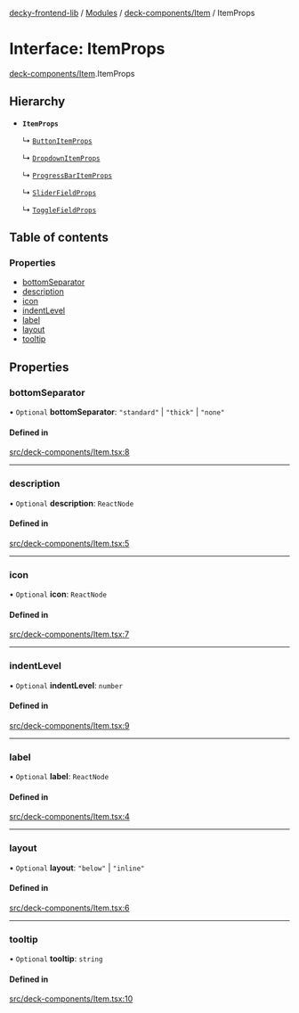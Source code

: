 [decky-frontend-lib](../README.md) / [Modules](../modules.md) / [deck-components/Item](../modules/deck_components_Item.md) / ItemProps

# Interface: ItemProps

[deck-components/Item](../modules/deck_components_Item.md).ItemProps

## Hierarchy

- **`ItemProps`**

  ↳ [`ButtonItemProps`](deck_components_ButtonItem.ButtonItemProps.md)

  ↳ [`DropdownItemProps`](deck_components_Dropdown.DropdownItemProps.md)

  ↳ [`ProgressBarItemProps`](deck_components_ProgressBar.ProgressBarItemProps.md)

  ↳ [`SliderFieldProps`](deck_components_SliderField.SliderFieldProps.md)

  ↳ [`ToggleFieldProps`](deck_components_ToggleField.ToggleFieldProps.md)

## Table of contents

### Properties

- [bottomSeparator](deck_components_Item.ItemProps.md#bottomseparator)
- [description](deck_components_Item.ItemProps.md#description)
- [icon](deck_components_Item.ItemProps.md#icon)
- [indentLevel](deck_components_Item.ItemProps.md#indentlevel)
- [label](deck_components_Item.ItemProps.md#label)
- [layout](deck_components_Item.ItemProps.md#layout)
- [tooltip](deck_components_Item.ItemProps.md#tooltip)

## Properties

### bottomSeparator

• `Optional` **bottomSeparator**: ``"standard"`` \| ``"thick"`` \| ``"none"``

#### Defined in

[src/deck-components/Item.tsx:8](https://github.com/SteamDeckHomebrew/decky-frontend-lib/blob/aac2d52/src/deck-components/Item.tsx#L8)

___

### description

• `Optional` **description**: `ReactNode`

#### Defined in

[src/deck-components/Item.tsx:5](https://github.com/SteamDeckHomebrew/decky-frontend-lib/blob/aac2d52/src/deck-components/Item.tsx#L5)

___

### icon

• `Optional` **icon**: `ReactNode`

#### Defined in

[src/deck-components/Item.tsx:7](https://github.com/SteamDeckHomebrew/decky-frontend-lib/blob/aac2d52/src/deck-components/Item.tsx#L7)

___

### indentLevel

• `Optional` **indentLevel**: `number`

#### Defined in

[src/deck-components/Item.tsx:9](https://github.com/SteamDeckHomebrew/decky-frontend-lib/blob/aac2d52/src/deck-components/Item.tsx#L9)

___

### label

• `Optional` **label**: `ReactNode`

#### Defined in

[src/deck-components/Item.tsx:4](https://github.com/SteamDeckHomebrew/decky-frontend-lib/blob/aac2d52/src/deck-components/Item.tsx#L4)

___

### layout

• `Optional` **layout**: ``"below"`` \| ``"inline"``

#### Defined in

[src/deck-components/Item.tsx:6](https://github.com/SteamDeckHomebrew/decky-frontend-lib/blob/aac2d52/src/deck-components/Item.tsx#L6)

___

### tooltip

• `Optional` **tooltip**: `string`

#### Defined in

[src/deck-components/Item.tsx:10](https://github.com/SteamDeckHomebrew/decky-frontend-lib/blob/aac2d52/src/deck-components/Item.tsx#L10)
